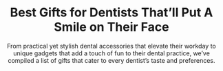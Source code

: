 ---
layout: post
title: Best Gifts for Dentists That’ll Put A Smile on Their Face
subtitle: From practical yet stylish dental accessories that elevate their workday to unique gadgets that add a touch of fun to their dental practice, we’ve compiled a list of gifts that cater to every dentist’s taste and preferences.
header-img: "img/post/2023/09/copied/medium_gifts_for_dentists_a56295495e.png"
header-style: text
permalink: "/gifts-dentists/"
catalog: true
tags:
  - Recipients 
  - Men
---   